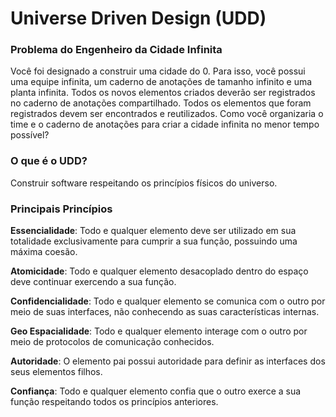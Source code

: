 # Universe Driven Design (UDD)

### Problema do Engenheiro da Cidade Infinita

Você foi designado a construir uma cidade do 0. Para isso, você possui uma equipe infinita, um caderno de anotações de tamanho infinito e uma planta infinita. Todos os novos elementos criados deverão ser registrados no caderno de anotações compartilhado. Todos os elementos que foram registrados devem ser encontrados e reutilizados. Como você organizaria o time e o caderno de anotações para criar a cidade infinita no menor tempo possível?

### O que é o UDD?

Construir software respeitando os princípios físicos do universo.


### Principais Princípios

**Essencialidade**: Todo e qualquer elemento deve ser utilizado em sua totalidade exclusivamente para cumprir a sua função, possuindo uma máxima coesão.

**Atomicidade**: Todo e qualquer elemento desacoplado dentro do espaço deve continuar exercendo a sua função.

**Confidencialidade**: Todo e qualquer elemento se comunica com o outro por meio de suas interfaces, não conhecendo as suas características internas.

**Geo Espacialidade**:  Todo e qualquer elemento interage com o outro por meio de protocolos de comunicação conhecidos.

**Autoridade**:  O elemento pai possui autoridade para definir as interfaces dos seus elementos filhos.

**Confiança**:  Todo e qualquer elemento confia que o outro exerce a sua função respeitando todos os princípios anteriores.
